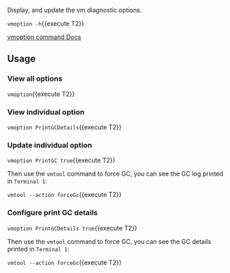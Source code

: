 Display, and update the vm diagnostic options.

`vmoption -h`{{execute T2}}

[vmoption command Docs](https://arthas.aliyun.com/en/doc/vmoption.html)

## Usage

### View all options

`vmoption`{{execute T2}}

### View individual option

`vmoption PrintGCDetails`{{execute T2}}

### Update individual option

`vmoption PrintGC true`{{execute T2}}

Then use the `vmtool` command to force GC, you can see the GC log printed in `Terminal 1`:

`vmtool --action forceGc`{{execute T2}}

### Configure print GC details

`vmoption PrintGCDetails true`{{execute T2}}

Then use the `vmtool` command to force GC, you can see the GC details printed in `Terminal 1`:

`vmtool --action forceGc`{{execute T2}}
